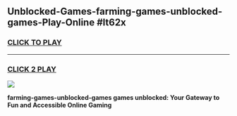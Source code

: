 
## Unblocked-Games-farming-games-unblocked-games-Play-Online #lt62x
<h3>
<a href="https://news.freeplayer.one?title=farming-games-unblocked-games&ref=3">CLICK TO PLAY</a></h3>
<hr>

<h3>
<a href="https://news.freeplayer.one?title=farming-games-unblocked-games&ref=3">CLICK 2 PLAY</a>
  
</h3>

<a href="https://news.freeplayer.one?title=farming-games-unblocked-games&ref=3"><img src="https://clearcache.store/games.png"></a>


**farming-games-unblocked-games games unblocked: Your Gateway to Fun and Accessible Online Gaming**
